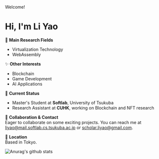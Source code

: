 <!---
BH3GEI/BH3GEI is a ✨ special ✨ repository because its `README.md` (this file) appears on your GitHub profile.
You can click the Preview link to take a look at your changes.
--->
Welcome! 

# Hi, I'm Li Yao

👀 **Main Research Fields**  
- Virtualization Technology  
- WebAssembly  

✨ **Other Interests**  
- Blockchain  
- Game Development  
- AI Applications  

🌱 **Current Status**  
- Master's Student at **Softlab**, University of Tsukuba  
- Research Assistant at **CUHK**, working on Blockchain and NFT research  

💞️ **Collaboration & Contact**  
Eager to collaborate on some exciting projects. 
You can reach me at [liyao@mail.softlab.cs.tsukuba.ac.jp](mailto:liyao@mail.softlab.cs.tsukuba.ac.jp) or [scholar.liyao@gmail.com](mailto:scholar.liyao@gmail.com).  

📍 **Location**  
Based in Tokyo.  


![Anurag's github stats](https://github-readme-stats.vercel.app/api?username=BH3GEI&count_private=true&hide=contribs,prs,issues)
